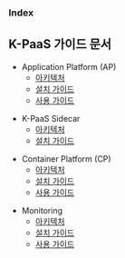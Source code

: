 ### Index

## K-PaaS 가이드 문서  
- Application Platform (AP)  
  - [아키텍처](https://github.com/K-PaaS/application-platform-guide/blob/master/architecture/README.md)  
  - [설치 가이드](https://github.com/K-PaaS/application-platform-guide/blob/master/install/README.md)  
  - [사용 가이드](https://github.com/K-PaaS/application-platform-guide/blob/master/user_guide/README.md)  

+ K-PaaS Sidecar  
  - [아키텍처](https://github.com/K-PaaS/sidecar-guide/blob/master/architecture/sidecar.md)  
  - [설치 가이드](https://github.com/K-PaaS/sidecar-guide/tree/master/install/README.md)  

* Container Platform (CP)  
  * [아키텍처](https://github.com/K-PaaS/container-platform/blob/master/architecture/paasta_cp.md)  
  * [설치 가이드](https://github.com/K-PaaS/container-platform/blob/master/install-guide/Readme.md)  
  * [사용 가이드](https://github.com/K-PaaS/container-platform/blob/master/use-guide/Readme.md)  
  
+ Monitoring  
  + [아키텍처](https://github.com/PaaS-TA/paas-ta-monitoring-guide/blob/master/architecture/PAAS-TA_MONITORING_ARCHITECTURE.md)  
  + [설치 가이드](https://github.com/PaaS-TA/paas-ta-monitoring-guide/blob/master/install/PAAS-TA_MONITORING_INSTALL_GUIDE.md)  
  + [사용 가이드](https://github.com/PaaS-TA/monitoring-guide/blob/master/user/user_guide.md)
